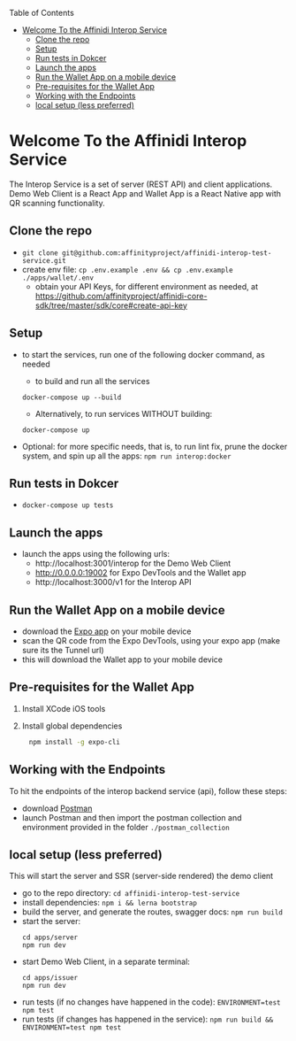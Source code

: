 Table of Contents
- [Welcome To the Affinidi Interop Service](#welcome-to-the-affinidi-interop-service)
  - [Clone the repo](#clone-the-repo)
  - [Setup](#setup)
  - [Run tests in Dokcer](#run-tests-in-dokcer)
  - [Launch the apps](#launch-the-apps)
  - [Run the Wallet App on a mobile device](#run-the-wallet-app-on-a-mobile-device)
  - [Pre-requisites for the Wallet App](#pre-requisites-for-the-wallet-app)
  - [Working with the Endpoints](#working-with-the-endpoints)
  - [local setup (less preferred)](#local-setup-less-preferred)



# Welcome To the Affinidi Interop Service
The Interop Service is a set of server (REST API) and client applications. Demo Web Client is a React App and Wallet App is a React Native app with QR scanning functionality. 

## Clone the repo
- `git clone git@github.com:affinityproject/affinidi-interop-test-service.git`
- create env file: `cp .env.example .env && cp .env.example ./apps/wallet/.env`
  - obtain your API Keys, for different environment as needed, at https://github.com/affinityproject/affinidi-core-sdk/tree/master/sdk/core#create-api-key 

## Setup
- to start the services, run one of the following docker command, as needed
  - to build and run all the services
  ```
  docker-compose up --build
  ```
  - Alternatively, to run services WITHOUT building: 
  ```
  docker-compose up
  ```

- Optional: for more specific needs, that is, to run lint fix, prune the docker system, and spin up all the apps: `npm run interop:docker`

## Run tests in Dokcer
- `docker-compose up tests`

## Launch the apps
- launch the apps using the following urls:
  - http://localhost:3001/interop for the Demo Web Client
  - http://0.0.0.0:19002 for Expo DevTools and the Wallet app
  - http://localhost:3000/v1 for the Interop API


## Run the Wallet App on a mobile device
- download the [Expo app](https://expo.io/tools) on your mobile device
- scan the QR code from the Expo DevTools, using your expo app (make sure its the Tunnel url)
- this will download the Wallet app to your mobile device 
  
## Pre-requisites for the Wallet App

1. Install XCode iOS tools

2. Install global dependencies

```bash
	 npm install -g expo-cli
```

## Working with the Endpoints
To hit the endpoints of the interop backend service (api), follow these steps:
- download [Postman](https://www.postman.com/) 
- launch Postman and then import the postman collection and environment provided in the folder `./postman_collection` 


## local setup (less preferred)
This will start the server and SSR (server-side rendered) the demo client
- go to the repo directory: `cd affinidi-interop-test-service`
- install dependencies: `npm i && lerna bootstrap`
- build the server, and generate the routes, swagger docs: `npm run build`
- start the server:
  ```
  cd apps/server
  npm run dev
  ```
- start Demo Web Client, in a separate terminal: 
  ```
  cd apps/issuer
  npm run dev
  ```
- run tests (if no changes have happened in the code): `ENVIRONMENT=test npm test`
- run tests (if changes has happened in the service): `npm run build && ENVIRONMENT=test npm test`
